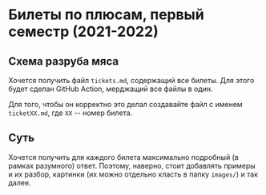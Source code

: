 # Билеты по плюсам, первый семестр (2021-2022)

## Схема разруба мяса

Хочется получить файл `tickets.md`, содержащий все билеты. Для этого будет сделан GitHub Action, мерджащий все файлы в один. 

Для того, чтобы он корректно это делал создавайте файл с именем `ticketXX.md`, где `XX` -- номер билета. 

## Суть

Хочется получить для каждого билета максимально подробный (в рамках разумного) ответ. Поэтому, наверно, стоит добавлять примеры и их разбор, картинки (их можно отдельно класть в папку `images/`) и так далее. 
